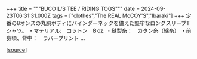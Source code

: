 +++
title = """BUCO L/S TEE / RIDING TOGS"""
date = 2024-09-23T06:31:31.000Z
tags = ["clothes","The REAL McCOY'S","Ibaraki"]
+++
定番の8オンスの丸胴ボディにバインダーネックを備えた堅牢なロングスリーブTシャツ。 ・マテリアル:　コットン　8 oz. ・縫製糸：　カタン糸（綿糸） ・前身頃、背中：　ラバープリント ...

[[source]](https://the-realmccoys.ocnk.net/product/1455)
